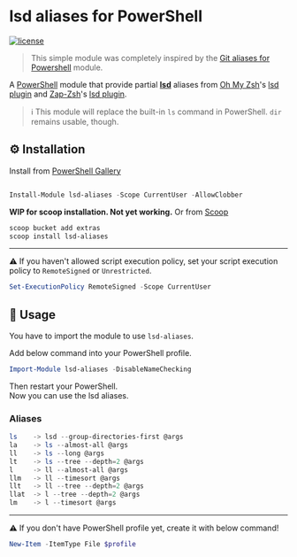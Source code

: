 # lsd aliases for PowerShell

[![license](https://img.shields.io/github/license/FelipeCybis/pwsh-lsd-aliases.svg?style=flat-square)](./LICENSE)

> This simple module was completely inspired by the [Git aliases for Powershell](https://github.com/gluons/powershell-git-aliases) module.

A [PowerShell](https://microsoft.com/powershell) module that provide partial
**[lsd](https://github.com/lsd-rs/lsd)** aliases from [Oh My
Zsh](https://github.com/robbyrussell/oh-my-zsh)'s [lsd
plugin](https://github.com/yuhonas/zsh-aliases-lsd) and [Zap-Zsh](https://github.com/zap-zsh/zap)'s [lsd plugin](https://github.com/wintermi/zsh-lsd).


> ℹ️ This module will replace the built-in `ls` command in PowerShell. `dir`
> remains usable, though.


## ⚙️ Installation


Install from [PowerShell
Gallery](https://www.powershellgallery.com/packages/lsd-aliases/)


```powershell

Install-Module lsd-aliases -Scope CurrentUser -AllowClobber

```

**WIP for scoop installation. Not yet working.**
Or from
[Scoop](https://github.com/ScoopInstaller/Extras/blob/master/bucket/lsd-aliases.json)


```powershell
scoop bucket add extras
scoop install lsd-aliases
```

---

⚠️ If you haven't allowed script execution policy, set your script execution
policy to `RemoteSigned` or `Unrestricted`.

```powershell
Set-ExecutionPolicy RemoteSigned -Scope CurrentUser
```

## 🛂 Usage

You have to import the module to use `lsd-aliases`.

Add below command into your PowerShell profile.

```powershell
Import-Module lsd-aliases -DisableNameChecking
```

Then restart your PowerShell.  
Now you can use the lsd aliases.

### Aliases
```powershell
ls    -> lsd --group-directories-first @args
la    -> ls --almost-all @args
ll    -> ls --long @args
lt    -> ls --tree --depth=2 @args
l     -> ll --almost-all @args
llm   -> ll --timesort @args
llt   -> ll --tree --depth=2 @args
llat  -> l --tree --depth=2 @args
lm    -> l --timesort @args
```
---

⚠️ If you don't have PowerShell profile yet, create it with below command!

```powershell
New-Item -ItemType File $profile
```
